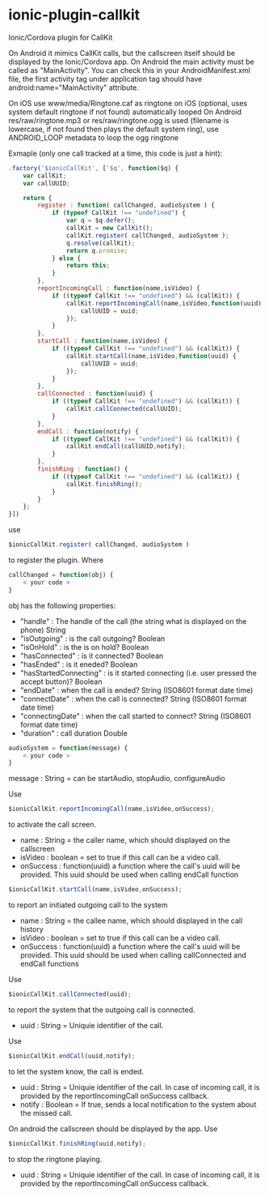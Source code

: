 # ionic-plugin-callkit
Ionic/Cordova plugin for CallKit

On Android it mimics CallKit calls, but the callscreen itself should be displayed by the Ionic/Cordova app. On Android the main activity must be called as "MainActivity". You can check this in your AndroidManifest.xml file, the first activity tag under application tag should have android:name="MainActivity" attribute.

On iOS use www/media/Ringtone.caf as ringtone on iOS (optional, uses system default ringtone if not found) automatically looped
On Android res/raw/ringtone.mp3 or res/raw/ringtone.ogg is used (filename is lowercase, if not found then plays the default system ring), use ANDROID_LOOP metadata to loop the ogg ringtone

Exmaple (only one call tracked at a time, this code is just a hint):

```javascript
.factory('$ionicCallKit', ['$q', function($q) {
	var callKit;
    var callUUID;

	return {
		register : function( callChanged, audioSystem ) {
			if (typeof CallKit !== "undefined") {
				var q = $q.defer();
				callKit = new CallKit();
				callKit.register( callChanged, audioSystem );
				q.resolve(callKit);
				return q.promise;
			} else {
				return this;
			}
		},
		reportIncomingCall : function(name,isVideo) {
			if ((typeof CallKit !== "undefined") && (callKit)) {
				callKit.reportIncomingCall(name,isVideo,function(uuid) {
                    callUUID = uuid;
                });
			}
		},
        startCall : function(name,isVideo) {
			if ((typeof CallKit !== "undefined") && (callKit)) {
                callKit.startCall(name,isVideo,function(uuid) {
                    callUUID = uuid;
                });
			}
        },
        callConnected : function(uuid) {
			if ((typeof CallKit !== "undefined") && (callKit)) {
                callKit.callConnected(callUUID);
			}
        },
		endCall : function(notify) {
			if ((typeof CallKit !== "undefined") && (callKit)) {
				callKit.endCall(callUUID,notify);
			}
		},
		finishRing : function() {
			if ((typeof CallKit !== "undefined") && (callKit)) {
				callKit.finishRing();
			}
		}
	};
}])
```

use

```javascript
$ionicCallKit.register( callChanged, audioSystem )
```

to register the plugin. Where

```javascript
callChanged = function(obj) {
	< your code >
}
```

obj has the following properties:
* "handle" : The handle of the call (the string what is displayed on the phone) String
* "isOutgoing" : is the call outgoing? Boolean
* "isOnHold" : is the is on hold? Boolean
* "hasConnected" : is it connected? Boolean
* "hasEnded" : is it eneded? Boolean
* "hasStartedConnecting" : is it started connecting (i.e. user pressed the accept button)? Boolean
* "endDate" : when the call is ended? String (ISO8601 format date time)
* "connectDate" : when the call is connected? String (ISO8601 format date time)
* "connectingDate" : when the call started to connect? String (ISO8601 format date time)
* "duration" : call duration Double

```javascript
audioSystem = function(message) {
	< your code >
}
```
message : String = can be startAudio, stopAudio, configureAudio

Use 

```javascript
$ionicCallKit.reportIncomingCall(name,isVideo,onSuccess);
```

to activate the call screen.
* name : String = the caller name, which should displayed on the callscreen
* isVideo : boolean = set to true if this call can be a video call.
* onSuccess : function(uuid) a function where the call's uuid will be provided. This uuid should be used when calling endCall function

```javascript
$ionicCallKit.startCall(name,isVideo,onSuccess);
```

to report an initiated outgoing call to the system
* name : String = the callee name, which should displayed in the call history
* isVideo : boolean = set to true if this call can be a video call.
* onSuccess : function(uuid) a function where the call's uuid will be provided. This uuid should be used when calling callConnected and endCall functions

Use

```javascript
$ionicCallKit.callConnected(uuid);
```
to report the system that the outgoing call is connected.
* uuid : String = Uniquie identifier of the call.

Use

```javascript
$ionicCallKit.endCall(uuid,notify);
```

to let the system know, the call is ended.

* uuid : String = Uniquie identifier of the call. In case of incoming call, it is provided by the reportIncomingCall onSuccess callback.
* notify : Boolean = If true, sends a local notification to the system about the missed call.

On android the callscreen should be displayed by the app. Use

```javascript
$ionicCallKit.finishRing(uuid,notify);
```

to stop the ringtone playing.

* uuid : String = Uniquie identifier of the call. In case of incoming call, it is provided by the reportIncomingCall onSuccess callback.
